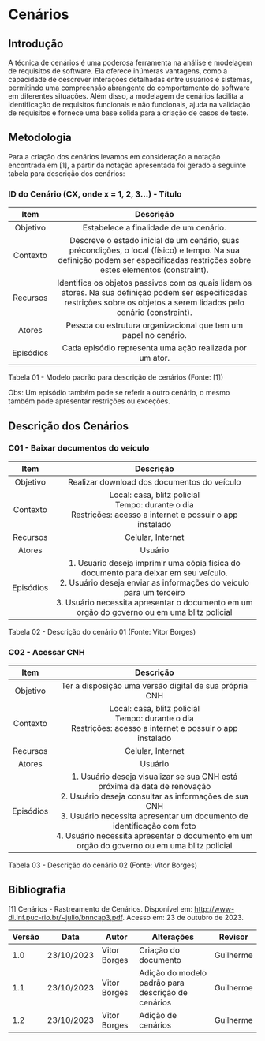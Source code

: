 # Cenários

## Introdução

A técnica de cenários é uma poderosa ferramenta na análise e modelagem de requisitos de software. Ela oferece inúmeras vantagens, como a capacidade de descrever interações detalhadas entre usuários e sistemas, permitindo uma compreensão abrangente do comportamento do software em diferentes situações. Além disso, a modelagem de cenários facilita a identificação de requisitos funcionais e não funcionais, ajuda na validação de requisitos e fornece uma base sólida para a criação de casos de teste.

## Metodologia

Para a criação dos cenários levamos em consideração a notação encontrada em [1], a partir da notação apresentada foi gerado a seguinte tabela para descrição dos cenários:

### ID do Cenário (CX, onde x = 1, 2, 3...) - Título

| Item | Descrição |
|:----:|:---------:|
| Objetivo | Estabelece a finalidade de um cenário. |
| Contexto | Descreve o estado inicial de um cenário, suas précondições, o local (físico) e tempo. Na sua definição podem ser especificadas restrições sobre estes elementos (constraint). |
| Recursos | Identifica os objetos passivos com os quais lidam os atores. Na sua definição podem ser especificadas restrições sobre os objetos a serem lidados pelo cenário (constraint). |
| Atores | Pessoa ou estrutura organizacional que tem um papel no cenário. |
| Episódios | Cada episódio representa uma ação realizada por um ator. |

Tabela 01 - Modelo padrão para descrição de cenários (Fonte: [1])

Obs: Um episódio também pode se referir a outro cenário, o mesmo também pode apresentar restrições ou exceções.

## Descrição dos Cenários

### C01 - Baixar documentos do veículo

| Item | Descrição |
|:----:|:---------:|
| Objetivo | Realizar download dos documentos do veículo |
| Contexto | Local: casa, blitz policial <br> Tempo: durante o dia <br> Restrições: acesso a internet e possuir o app instalado |
| Recursos | Celular, Internet |
| Atores | Usuário |
| Episódios | 1. Usuário deseja imprimir uma cópia fisíca do documento para deixar em seu veículo. <br> 2. Usuário deseja enviar as informações do veículo para um terceiro <br> 3. Usuário necessita apresentar o documento em um orgão do governo ou em uma blitz policial |

Tabela 02 - Descrição do cenário 01 (Fonte: Vitor Borges)

### C02 - Acessar CNH

| Item | Descrição |
|:----:|:---------:|
| Objetivo | Ter a disposição uma versão digital de sua própria CNH |
| Contexto | Local: casa, blitz policial <br> Tempo: durante o dia <br> Restrições: acesso a internet e possuir o app instalado |
| Recursos | Celular, Internet |
| Atores | Usuário |
| Episódios | 1. Usuário deseja visualizar se sua CNH está próxima da data de renovação <br> 2. Usuário deseja consultar as informações de sua CNH <br> 3. Usuário necessita apresentar um documento de identificação com foto <br> 4. Usuário necessita apresentar o documento em um orgão do governo ou em uma blitz policial |

Tabela 03 - Descrição do cenário 02 (Fonte: Vitor Borges)

## Bibliografia

[1] Cenários - Rastreamento de Cenários. Disponível em: http://www-di.inf.puc-rio.br/~julio/bnncap3.pdf. Acesso em: 23 de outubro de 2023.

| Versão | Data       | Autor             | Alterações                                          | Revisor        |
| ------ | ---------- | ----------------- | --------------------------------------------------- | -------------- |
| 1.0    | 23/10/2023 | Vitor Borges | Criação do documento | Guilherme |
| 1.1    | 23/10/2023 | Vitor Borges | Adição do modelo padrão para descrição de cenários | Guilherme |
| 1.2    | 23/10/2023 | Vitor Borges | Adição de cenários | Guilherme |